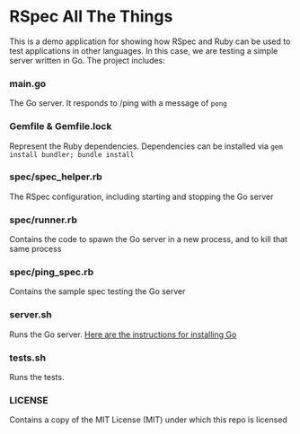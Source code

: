 # RSpec All The Things

This is a demo application for showing how RSpec and Ruby can be used to test applications in other languages. In this case, we are testing a simple server written in Go. The project includes:

### main.go

The Go server. It responds to /ping with a message of `pong`

### Gemfile & Gemfile.lock

Represent the Ruby dependencies. Dependencies can be installed via `gem install bundler; bundle install`

### spec/spec_helper.rb

The RSpec configuration, including starting and stopping the Go server

### spec/runner.rb

Contains the code to spawn the Go server in a new process, and to kill that same process

### spec/ping_spec.rb

Contains the sample spec testing the Go server

### server.sh

Runs the Go server. [Here are the instructions for installing Go](https://golang.org/doc/install)

### tests.sh

Runs the tests.

### LICENSE

Contains a copy of the MIT License (MIT) under which this repo is licensed
